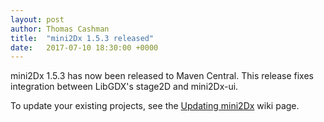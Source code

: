 ```yaml
---
layout: post
author: Thomas Cashman
title:  "mini2Dx 1.5.3 released"
date:   2017-07-10 18:30:00 +0000
---
```


mini2Dx 1.5.3 has now been released to Maven Central. This release fixes integration between LibGDX's stage2D and mini2Dx-ui.

To update your existing projects, see the [Updating mini2Dx](https://github.com/mini2Dx/mini2Dx/wiki/Updating-mini2Dx) wiki page.
<!--more-->